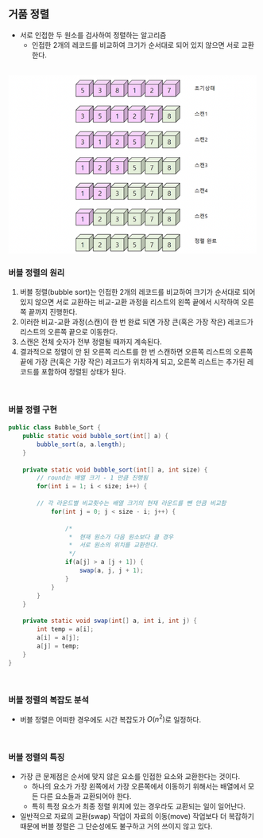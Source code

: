 ## 거품 정렬
- 서로 인접한 두 원소를 검사하여 정렬하는 알고리즘
  - 인접한 2개의 레코드를 비교하여 크기가 순서대로 되어 있지 않으면 서로 교환한다.

<br/>

<img src="https://github.com/2dongyeop/TIL/blob/main/Algorithm/image/bubble-sort.png" width = 500/>

<br/>

### 버블 정렬의 원리
1. 버블 정렬(bubble sort)는 인접한 2개의 레코드를 비교하여 크기가 순서대로 되어 있지 않으면 서로 교환하는 비교-교환 과정을 리스트의 왼쪽 끝에서 시작하여 오른쪽 끝까지 진행한다.
2. 이러한 비교-교환 과정(스캔)이 한 번 완료 되면 가장 큰(혹은 가장 작은) 레코드가 리스트의 오른쪽 끝으로 이동한다.
3. 스캔은 전체 숫자가 전부 정렬될 때까지 계속된다.
4. 결과적으로 정렬이 안 된 오른쪽 리스트를 한 번 스캔하면 오른쪽 리스트의 오른쪽 끝에 가장 큰(혹은 가장 작은) 레코드가 위치하게 되고, 오른쪽 리스트는 추가된 레코드를 포함하여 정렬된 상태가 된다.

<br/>

### 버블 정렬 구현
```java
public class Bubble_Sort {
	public static void bubble_sort(int[] a) {
		bubble_sort(a, a.length);
	}
		
	private static void bubble_sort(int[] a, int size) {	
		// round는 배열 크기 - 1 만큼 진행됨 
		for(int i = 1; i < size; i++) {
					
		// 각 라운드별 비교횟수는 배열 크기의 현재 라운드를 뺀 만큼 비교함
		    for(int j = 0; j < size - i; j++) {
							
				/*
				 *  현재 원소가 다음 원소보다 클 경우
				 *  서로 원소의 위치를 교환한다. 
				 */
				if(a[j] > a [j + 1]) {
					swap(a, j, j + 1);
				}
			}
		}
	}
		
	private static void swap(int[] a, int i, int j) {
		int temp = a[i];
		a[i] = a[j];
		a[j] = temp;
	}
}
```

<br/>

### 버블 정렬의 복잡도 분석
- 버블 정렬은 어떠한 경우에도 시간 복잡도가 $O(n^2)$로 일정하다.

<br/>

### 버블 정렬의 특징
- 가장 큰 문제점은 순서에 맞지 않은 요소를 인접한 요소와 교환한다는 것이다.
    - 하나의 요소가 가장 왼쪽에서 가장 오른쪽에서 이동하기 위해서는 배열에서 모든 다른 요소들과 교환되어야 한다.
    - 특히 특정 요소가 최종 정렬 위치에 있는 경우라도 교환되는 일이 일어난다.
- 일반적으로 자료의 교환(swap) 작업이 자료의 이동(move) 작업보다 더 복잡하기 때문에 버블 정렬은 그 단순성에도 불구하고 거의 쓰이지 않고 있다.

<br/>